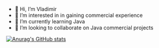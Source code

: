 - 👋 Hi, I’m Vladimir 
- 👀 I’m interested in in gaining commercial experience
- 🌱 I’m currently learning Java 
- 💞️ I’m looking to collaborate on Java commercial projects

[![Anurag's GitHub stats](https://github-readme-stats.vercel.app/api?username=triXXXy13&show_icons=true&count_private=true)](https://github.com/anuraghazra/github-readme-stats)


<!---
triXXXy13/triXXXy13 is a ✨ special ✨ repository because its `README.md` (this file) appears on your GitHub profile.
You can click the Preview link to take a look at your changes.
--->
